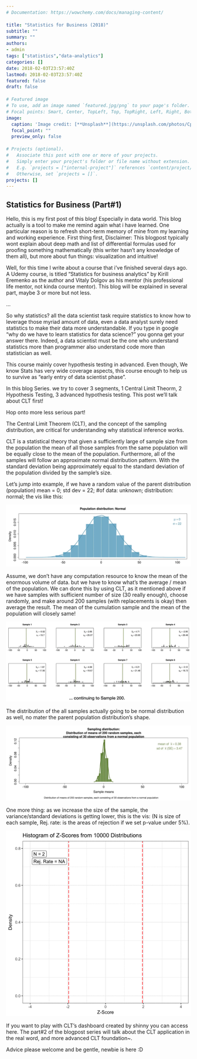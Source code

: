 ```yaml
---
# Documentation: https://wowchemy.com/docs/managing-content/

title: "Statistics for Business (2018)"
subtitle: ""
summary: ""
authors: 
- admin
tags: ["statistics","data-analytics"]
categories: []
date: 2018-02-03T23:57:40Z
lastmod: 2018-02-03T23:57:40Z
featured: false
draft: false

# Featured image
# To use, add an image named `featured.jpg/png` to your page's folder.
# Focal points: Smart, Center, TopLeft, Top, TopRight, Left, Right, BottomLeft, Bottom, BottomRight.
image:
  caption: 'Image credit: [**Unsplash**](https://unsplash.com/photos/CpkOjOcXdUY)'
  focal_point: ""
  preview_only: false

# Projects (optional).
#   Associate this post with one or more of your projects.
#   Simply enter your project's folder or file name without extension.
#   E.g. `projects = ["internal-project"]` references `content/project/deep-learning/index.md`.
#   Otherwise, set `projects = []`.
projects: []
---
```


## Statistics for Business (Part#1)

Hello, this is my first post of this blog! Especially in data world. This blog actually is a tool to make me remind again what i have learned. One particular reason is to refresh short-term memory of mine from my learning and working experience. First thing first, Disclaimer: This blogpost typically wont explain about deep math and list of differential formulas used for proofing something mathematically (this writer hasn’t any knowledge of them all), but more about fun things: visualization and intuitive!

Well, for this time I write about a course that i’ve finished several days ago. A Udemy course, is titled “Statistics for business analytics” by Kirill Eremenko as the author and Vitaly Dolgov as his mentor (his professional life mentor, not kinda course mentor). This blog will be explained in several part, maybe 3 or more but not less.

…

So why statistics? all the data scientist task require statistics to know how to leverage those myriad amount of data, even a data analyst surely need statistics to make their data more understandable. If you type in google “why do we have to learn statistics for data science?” you gonna get your answer there. Indeed, a data scientist must be the one who understand statistics more than programmer also understand code more than statistician as well.

This course mainly cover hypothesis testing in advanced. Even though, We know Stats has very wide coverage aspects, this course enough to help us to survive as “early entry of data scientist phase”.

In this blog Series. we try to cover 3 segments, 1 Central Limit Theorm, 2 Hypothesis Testing, 3 advanced hypothesis testing. This post we’ll talk about CLT first!

Hop onto more less serious part!

The Central Limit Theorem (CLT), and the concept of the sampling distribution, are critical for understanding why statistical inference works.

CLT is a statistical theory that given a sufficiently large of sample size from the population the mean of all those samples from the same population will be equally close to the mean of the population. Furthermore, all of the samples will follow an approximate normal distribution pattern. With the standard deviation being approximately equal to the standard deviation of the population divided by the sample’s size.

Let’s jump into example, if we have a random value of the parent distribution (population) mean = 0; std dev = 22; #of data: unknown; distribution: normal; the vis like this:

![Normal Distribution](./featured.png "Population distribution: Normal")

Assume, we don’t have any computation resource to know the mean of the enormous volume of data. but we have to know what’s the average / mean of the population. We can done this by using CLT, as it mentioned above if we have samples with sufficient number of size (30 really enough), choose randomly, and make around 200 samples (with replacements is okay) then average the result. The mean of the cumulation sample and the mean of the population will closely same!

![Continuing to Sample 200](./img-2-continuing-sample.png "Continuing to Sample 200")

The distribution of the all samples actually going to be normal distribution as well, no mater the parent population distribution’s shape.

![Sample Means](./img-3-sample-means.png "Sample Means")

One more thing: as we increase the size of the sample, the variance/standard deviations is getting lower, this is the vis: (N is size of each sample, Rej. rate: is the areas of rejection if we set p-value under 5%).

![Histogram of Z-Scores](./img-4-histogram-of-z-score.gif "Histogram of Z-Scores")

If you want to play with CLT’s dashboard created by shinny you can access here. The part#2 of the blogpost series will talk about the CLT application in the real word, and more advanced CLT foundation~.

Advice please welcome and be gentle, newbie is here :D